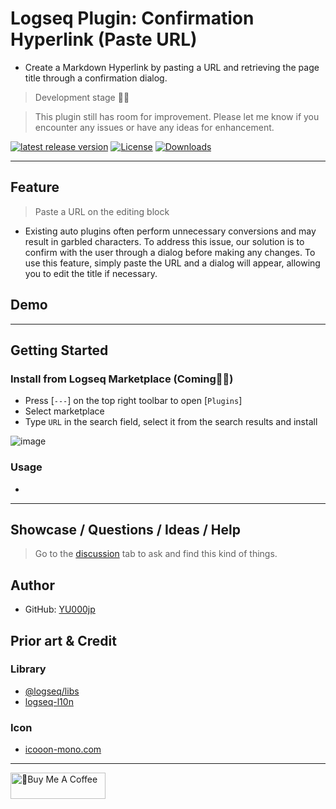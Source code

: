 # Logseq Plugin: Confirmation Hyperlink (Paste URL)

- Create a Markdown Hyperlink by pasting a URL and retrieving the page title through a confirmation dialog.

> Development stage 👷🚧

> This plugin still has room for improvement. Please let me know if you encounter any issues or have any ideas for enhancement.

[![latest release version](https://img.shields.io/github/v/release/YU000jp/logseq-plugin-confirmation-hyperlink)](https://github.com/YU000jp/logseq-plugin-confirmation-hyperlink/releases)
[![License](https://img.shields.io/github/license/YU000jp/logseq-plugin-confirmation-hyperlink?color=blue)](https://github.com/YU000jp/logseq-plugin-confirmation-hyperlink/LICENSE)
[![Downloads](https://img.shields.io/github/downloads/YU000jp/logseq-plugin-confirmation-hyperlink/total.svg)](https://github.com/YU000jp/logseq-plugin-confirmation-hyperlink/releases)
<!-- Published 2023 -->

---

## Feature

> Paste a URL on the editing block

- Existing auto plugins often perform unnecessary conversions and may result in garbled characters. To address this issue, our solution is to confirm with the user through a dialog before making any changes. To use this feature, simply paste the URL and a dialog will appear, allowing you to edit the title if necessary.

## Demo

---

## Getting Started

### Install from Logseq Marketplace (Coming👷🚧)

- Press [`---`] on the top right toolbar to open [`Plugins`]
- Select marketplace
- Type `URL` in the search field, select it from the search results and install

![image](https://github.com/YU000jp/logseq-plugin-confirmation-hyperlink/assets/111847207/f23810ba-8823-4043-9c74-bff5edf0d917)

### Usage

- 

---

## Showcase / Questions / Ideas / Help

> Go to the [discussion](https://github.com/YU000jp/logseq-plugin-confirmation-hyperlink/discussions) tab to ask and find this kind of things.

## Author

- GitHub: [YU000jp](https://github.com/YU000jp)

## Prior art & Credit

### Library

- [@logseq/libs](https://logseq.github.io/plugins/)
- [logseq-l10n](https://github.com/sethyuan/logseq-l10n)

### Icon

- [icooon-mono.com]([https://icooon-mono.com/](https://icooon-mono.com/11386-%e3%82%a4%e3%83%b3%e3%82%bf%e3%83%bc%e3%83%8d%e3%83%83%e3%83%88%e3%81%ae%e3%82%a2%e3%82%a4%e3%82%b3%e3%83%b33/))

---

<a href="https://www.buymeacoffee.com/yu000japan" target="_blank"><img src="https://cdn.buymeacoffee.com/buttons/v2/default-violet.png" alt="🍌Buy Me A Coffee" style="height: 42px;width: 152px" ></a>
